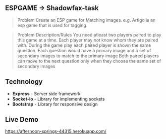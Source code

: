 ## ESPGAME -> Shadowfax-task
> Problem
Create an ESP game for Matching images. e.g. Artigo is an esp game that is used for tagging.

> Problem Description/Rules
You need atleast two players paired to play this game at a time.
Each player may not know whom they are paired with.
During the game play each paired player is shown the same question.
Each question would have a primary image and a set of secondary images to match to the primary image
Both paired players can move to the next question only when they choose the same set of secondary images

## Technology

- **Express**   - Server side framework
- **Socket-io** - Library for implementing sockets
- **Bootstrap** - Library for responsive design

## Live Demo

https://afternoon-springs-44315.herokuapp.com/ 
